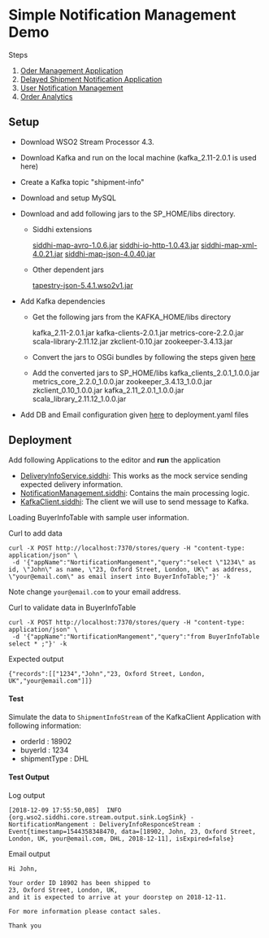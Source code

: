 Simple Notification Management Demo
=====================

Steps

1. [Oder Management Application](#oder-management-application)
2. [Delayed Shipment Notification Application](#delayed-shipment-notification-application)
3. [User Notification Management](#user-notification-management)
4. [Order Analytics](#order-analytics)

## Setup

* Download WSO2 Stream Processor 4.3.
* Download Kafka and run on the local machine (kafka_2.11-2.0.1 is used here)
* Create a Kafka topic "shipment-info"
* Download and setup MySQL
* Download and add following jars to the SP_HOME/libs directory.
 
    - Siddhi extensions

        [siddhi-map-avro-1.0.6.jar](https://mvnrepository.com/artifact/org.wso2.extension.siddhi.map.avro/siddhi-map-avro/1.0.7)
        [siddhi-io-http-1.0.43.jar](http://central.maven.org/maven2/org/wso2/extension/siddhi/io/http/siddhi-io-http/1.0.43/siddhi-io-http-1.0.43.jar)
        [siddhi-map-xml-4.0.21.jar](http://central.maven.org/maven2/org/wso2/extension/siddhi/map/xml/siddhi-map-xml/4.0.21/siddhi-map-xml-4.0.21.jar)
        [siddhi-map-json-4.0.40.jar](http://central.maven.org/maven2/org/wso2/extension/siddhi/map/json/siddhi-map-json/4.0.40/siddhi-map-json-4.0.40.jar)

    - Other dependent jars
    
        [tapestry-json-5.4.1.wso2v1.jar](http://maven.wso2.org/nexus/content/repositories/releases/org/wso2/orbit/org/apache/tapestry/tapestry-json/5.4.1.wso2v1/tapestry-json-5.4.1.wso2v1.jar)

* Add Kafka dependencies 

    - Get the following jars from the KAFKA_HOME/libs directory

        kafka_2.11-2.0.1.jar
        kafka-clients-2.0.1.jar
        metrics-core-2.2.0.jar
        scala-library-2.11.12.jar
        zkclient-0.10.jar
        zookeeper-3.4.13.jar
        
    - Convert the jars to OSGi bundles by following the steps given [here](https://wso2-extensions.github.io/siddhi-io-kafka/#how-to-use)

    - Add the converted jars to SP_HOME/libs
        kafka_clients_2.0.1_1.0.0.jar
        metrics_core_2.2.0_1.0.0.jar
        zookeeper_3.4.13_1.0.0.jar
        zkclient_0.10_1.0.0.jar
        kafka_2.11_2.0.1_1.0.0.jar
        scala_library_2.11.12_1.0.0.jar

* Add DB and Email configuration given [here](deployment.yaml) to deployment.yaml files

## Deployment 

Add following Applications to the editor and **run** the application

* [DeliveryInfoService.siddhi](DeliveryInfoService.siddhi): This works as the mock service sending expected delivery information.
* [NotificationManagement.siddhi](NotificationManagement.siddhi): Contains the main processing logic.
* [KafkaClient.siddhi](KafkaClient.siddhi): The client we will use to send message to Kafka.
      
Loading BuyerInfoTable with sample user information.

Curl to add data
```
curl -X POST http://localhost:7370/stores/query -H "content-type: application/json" \
 -d '{"appName":"NortificationMangement","query":"select \"1234\" as id, \"John\" as name, \"23, Oxford Street, London, UK\" as address, \"your@email.com\" as email insert into BuyerInfoTable;"}' -k
```
Note change `your@email.com` to your email address.

Curl to validate data in BuyerInfoTable

```
curl -X POST http://localhost:7370/stores/query -H "content-type: application/json" \
 -d '{"appName":"NortificationMangement","query":"from BuyerInfoTable select * ;"}' -k
```
Expected output 
```
{"records":[["1234","John","23, Oxford Street, London, UK","your@email.com"]]}
```

#### Test

Simulate the data to `ShipmentInfoStream` of the KafkaClient Application with following information: 
* orderId : 18902
* buyerId : 1234
* shipmentType : DHL

#### Test Output 
Log output 

```
[2018-12-09 17:55:50,085]  INFO {org.wso2.siddhi.core.stream.output.sink.LogSink} - NortificationMangement : DeliveryInfoResponceStream : Event{timestamp=1544358348470, data=[18902, John, 23, Oxford Street, London, UK, your@email.com, DHL, 2018-12-11], isExpired=false}
```

Email output
```
Hi John, 

Your order ID 18902 has been shipped to 
23, Oxford Street, London, UK, 
and it is expected to arrive at your doorstep on 2018-12-11. 

For more information please contact sales. 

Thank you
```












